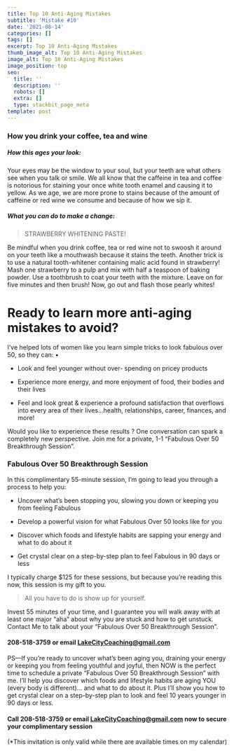 ```yaml
---
title: Top 10 Anti-Aging Mistakes
subtitle: 'Mistake #10'
date: '2021-08-14'
categories: []
tags: []
excerpt: Top 10 Anti-Aging Mistakes
thumb_image_alt: Top 10 Anti-Aging Mistakes
image_alt: Top 10 Anti-Aging Mistakes
image_position: top
seo:
  title: ''
  description: ''
  robots: []
  extra: []
  type: stackbit_page_meta
template: post
---
```

### How you drink your coffee, tea and wine

##### How this ages your look:

Your eyes may be the window to your soul, but your teeth are what others see when you talk or smile. We all know that the caffeine in tea and coffee is notorious for staining your once white tooth enamel and causing it to yellow. As we age, we are more prone to stains because of the amount of caffeine or red wine we consume and because of how we sip it.

##### What you can do to make a change:

> STRAWBERRY WHITENING PASTE!

Be mindful when you drink coffee, tea or red wine not to swoosh it around on your teeth like a mouthwash because it stains the teeth. Another trick is to use a natural tooth-whitener containing malic acid found in strawberry! Mash one strawberry to a pulp and mix with half a teaspoon of baking powder. Use a toothbrush to coat your teeth with the mixture. Leave on for five minutes and then brush! Now, go out and flash those pearly whites!



# Ready to learn more anti-aging mistakes to avoid?

I’ve helped lots of women like you learn simple tricks to look fabulous over 50, so they can: •

*   Look and feel younger without over- spending on pricey products

*   Experience more energy, and more enjoyment of food, their bodies and their lives

*   Feel and look great & experience a profound satisfaction that overflows into every area of their lives...health, relationships, career, finances, and more!

Would you like to experience these results ? One conversation can spark a completely new perspective. Join me for a private, 1-1 “Fabulous Over 50 Breakthrough Session”.

### Fabulous Over 50 Breakthrough Session

In this complimentary 55-minute session, I’m going to lead you through a process to help you:

*   Uncover what’s been stopping you, slowing you down or keeping you from feeling Fabulous

*   Develop a powerful vision for what Fabulous Over 50 looks like for you

*   Discover which foods and lifestyle habits are sapping your energy and what to do about it

*   Get crystal clear on a step-by-step plan to feel Fabulous in 90 days or less

I typically charge $125 for these sessions, but because you’re reading this now, this session is my gift to you.

> All you have to do is show up for yourself.

Invest 55 minutes of your time, and I guarantee you will walk away with at least one major “aha” about why you are stuck and how to get unstuck. Contact Me to talk about your “Fabulous Over 50 Breakthrough Session”.

#### 208-518-3759 or email <LakeCityCoaching@gmail.com>

PS—If you’re ready to uncover what’s been aging you, draining your energy or keeping you from feeling youthful and joyful, then NOW is the perfect time to schedule a private “Fabulous Over 50 Breakthrough Session” with me. I’ll help you discover which foods and lifestyle habits are aging YOU (every body is different)… and what to do about it. Plus I’ll show you how to get crystal clear on a step-by-step plan to look and feel 10 years younger in 90 days or less.

#### Call 208-518-3759 or email <LakeCityCoaching@gmail.com> now to secure your complimentary session

(\*This invitation is only valid while there are available times on my calendar)
